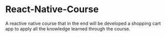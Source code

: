 # React-Native-Course
A reactive native course that in the end will be developed a shopping cart app to apply all the knowledge learned through the course. 
